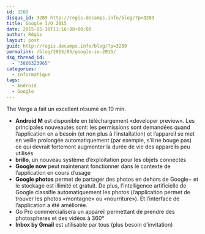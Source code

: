 ```yaml
---
id: 3289
disqus_id: 3289 http://regis.decamps.info/blog/?p=3289
title: Google I/O 2015
date: 2015-05-30T11:16:08+00:00
author: Régis
layout: post
guid: http://regis.decamps.info/blog/?p=3289
permalink: /blog/2015/05/google-io-2015/
dsq_thread_id:
  - "3806323965"
categories:
  - Informatique
tags:
  - Android
  - Google
---
```

The Verge a fait un excellent résumé en 10 min.



  * **Android M** est disponible en téléchargement «developer preview». Les principales nouveautés sont: les permissions sont demandées quand l’application en a besoin (et non plus à l’installation) et l’appareil se met en veille prolongée automatiquement (par exemple, s’il ne bouge pas) ce qui devrait fortement augmenter la durée de vie des appareils peu utilisés
  * **brillo**, un nouveau système d’exploitation pour les objets connectés
  * **Google now** peut maintenant fonctionner dans le contexte de l’application en cours d’usage
  * **Google photos** permet de partager des photos en dehors de Google+ et le stockage est illimité et gratuit. De plus, l’intelligence artificielle de Google classifie automatiquement les photos (l’application permet de trouver les photos «montagne» ou «nourriture»). Et l’interface de l’application a été améliorée.
  * Go Pro commercialisera un appareil permettant de prendre des photospheres et des vidéos à 360°
  * **Inbox by Gmail** est utilisable par tous (plus besoin d’invitation)

